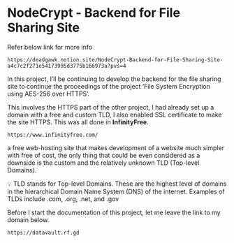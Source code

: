 # NodeCrypt - Backend for File Sharing Site

Refer below link for more info

```
https://deadgawk.notion.site/NodeCrypt-Backend-for-File-Sharing-Site-a4c7c2f271e54173995d3775b166973a?pvs=4
```

In this project, I’ll be continuing to develop the backend for the file sharing site to continue the proceedings of the project ‘File System Encryption using AES-256 over HTTPS’.

This involves the HTTPS part of the other project, I had already set up a domain with a free and custom TLD, I also enabled SSL certificate to make the site HTTPS. This was all done in **InfinityFree**.

```
https://www.infinityfree.com/
```

a free web-hosting site that makes development of a website much simpler with free of cost, the only thing that could be even considered as a downside is the custom and the relatively unknown TLD (Top-level Domains).

<aside>
💡 TLD stands for Top-level Domains. These are the highest level of domains in the hierarchical Domain Name System (DNS) of the internet. Examples of TLDs include .com, .org, .net, and .gov

</aside>

Before I start the documentation of this project, let me leave the link to my domain below.

```
https://datavault.rf.gd
```
